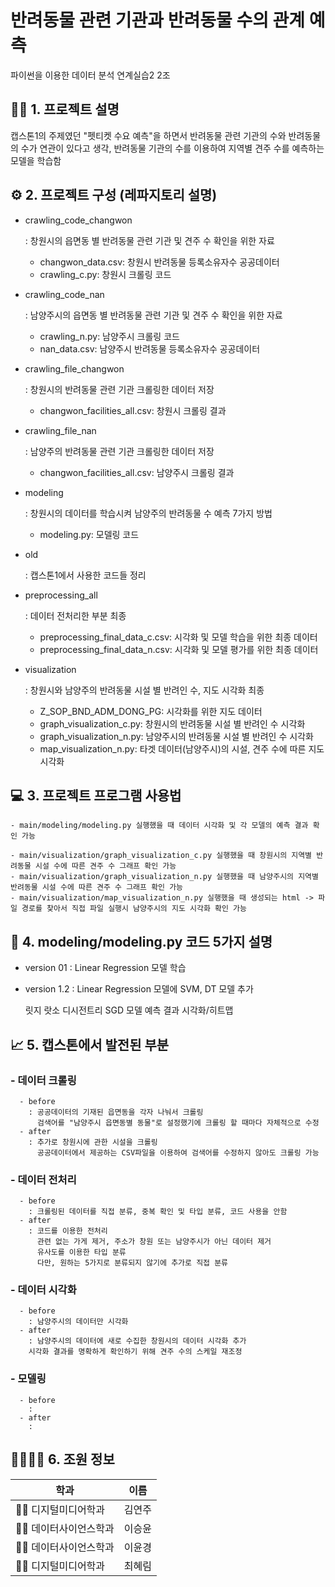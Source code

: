 # 반려동물 관련 기관과 반려동물 수의 관계 예측
파이썬을 이용한 데이터 분석 연계실습2 2조

## 👨‍🏫 1. 프로젝트 설명
  캡스톤1의 주제였던 "펫티켓 수요 예측"을 하면서 반려동물 관련 기관의 수와 반려동물의 수가 연관이 있다고 생각, 반려동물 기관의 수를 이용하여 지역별 견주 수를 예측하는 모델을 학습함
  
## ⚙️ 2. 프로젝트 구성 (레파지토리 설명)
  - crawling_code_changwon
    
    : 창원시의 읍면동 별 반려동물 관련 기관 및 견주 수 확인을 위한 자료
    - changwon_data.csv: 창원시 반려동물 등록소유자수 공공데이터
    - crawling_c.py: 창원시 크롤링 코드
  - crawling_code_nan
    
    : 남양주시의 읍면동 별 반려동물 관련 기관 및 견주 수 확인을 위한 자료
    - crawling_n.py: 남양주시 크롤링 코드
    - nan_data.csv: 남양주시 반려동물 등록소유자수 공공데이터
  - crawling_file_changwon
  
    : 창원시의 반려동물 관련 기관 크롤링한 데이터 저장
    - changwon_facilities_all.csv: 창원시 크롤링 결과
  - crawling_file_nan
  
    : 남양주의 반려동물 관련 기관 크롤링한 데이터 저장
    - changwon_facilities_all.csv: 남양주시 크롤링 결과
  - modeling
  
    : 창원시의 데이터를 학습시켜 남양주의 반려동물 수 예측 7가지 방법
    - modeling.py: 모델링 코드
  - old
  
    : 캡스톤1에서 사용한 코드들 정리
  - preprocessing_all
  
    : 데이터 전처리한 부분 최종
    - preprocessing_final_data_c.csv: 시각화 및 모델 학습을 위한 최종 데이터
    - preprocessing_final_data_n.csv: 시각화 및 모델 평가를 위한 최종 데이터
  - visualization
  
    : 창원시와 남양주의 반려동물 시설 별 반려인 수, 지도 시각화 최종
    - Z_SOP_BND_ADM_DONG_PG: 시각화를 위한 지도 데이터
    - graph_visualization_c.py: 창원시의 반려동물 시설 별 반려인 수 시각화
    - graph_visualization_n.py: 남양주시의 반려동물 시설 별 반려인 수 시각화
    - map_visualization_n.py: 타겟 데이터(남양주시)의 시설, 견주 수에 따른 지도 시각화
    
## 💻 3. 프로젝트 프로그램 사용법
    - main/modeling/modeling.py 실행했을 때 데이터 시각화 및 각 모델의 예측 결과 확인 가능
    
    - main/visualization/graph_visualization_c.py 실행했을 때 창원시의 지역별 반려동물 시설 수에 따른 견주 수 그래프 확인 가능 
    - main/visualization/graph_visualization_n.py 실행했을 때 남양주시의 지역별 반려동물 시설 수에 따른 견주 수 그래프 확인 가능 
    - main/visualization/map_visualization_n.py 실행했을 때 생성되는 html -> 파일 경로를 찾아서 직접 파일 실행시 남양주시의 지도 시각화 확인 가능
## 📌 4. modeling/modeling.py 코드 5가지 설명
  - version 01
    : Linear Regression 모델 학습
  - version 1.2
    : Linear Regression 모델에 SVM, DT 모델 추가


    
    릿지 랏소 디시전트리 SGD 모델 예측 결과 시각화/히트맵

## 📈 5. 캡스톤에서 발전된 부분
  ### - 데이터 크롤링
      - before
        : 공공데이터의 기재된 읍면동을 각자 나눠서 크롤링
          검색어를 "남양주시 읍면동별 동물"로 설정했기에 크롤링 할 때마다 자체적으로 수정
      - after
        : 추가로 창원시에 관한 시설을 크롤링
          공공데이터에서 제공하는 CSV파일을 이용하여 검색어를 수정하지 않아도 크롤링 가능
  ### - 데이터 전처리
      - before
        : 크롤링된 데이터를 직접 분류, 중복 확인 및 타입 분류, 코드 사용을 안함
      - after
        : 코드를 이용한 전처리
          관련 없는 가게 제거, 주소가 창원 또는 남양주시가 아닌 데이터 제거
          유사도를 이용한 타입 분류
          다만, 원하는 5가지로 분류되지 않기에 추가로 직접 분류
  ### - 데이터 시각화
      - before
        : 남양주시의 데이터만 시각화
      - after
        : 남양주시의 데이터에 새로 수집한 창원시의 데이터 시각화 추가
        시각화 결과를 명확하게 확인하기 위해 견주 수의 스케일 재조정

  ### - 모델링
      - before
        : 
      - after
        : 

## 👩‍👩‍👧‍👧 6. 조원 정보
  학과 | 이름
  --- | ---
  👩‍💻 디지털미디어학과 | 김연주
  👩‍💻 데이터사이언스학과 | 이승윤
  👩‍💻 데이터사이언스학과 | 이윤경
  👩‍💻 디지털미디어학과 | 최혜림





    
